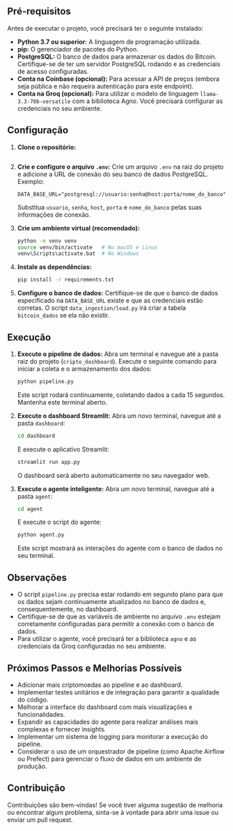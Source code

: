 ## Pré-requisitos

Antes de executar o projeto, você precisará ter o seguinte instalado:

* **Python 3.7 ou superior:** A linguagem de programação utilizada.
* **pip:** O gerenciador de pacotes do Python.
* **PostgreSQL:** O banco de dados para armazenar os dados do Bitcoin. Certifique-se de ter um servidor PostgreSQL rodando e as credenciais de acesso configuradas.
* **Conta na Coinbase (opcional):** Para acessar a API de preços (embora seja pública e não requeira autenticação para este endpoint).
* **Conta na Groq (opcional):** Para utilizar o modelo de linguagem `llama-3.3-70b-versatile` com a biblioteca Agno. Você precisará configurar as credenciais no seu ambiente.

## Configuração

1.  **Clone o repositório:**
    ```bash
    
    ```

2.  **Crie e configure o arquivo `.env`:**
    Crie um arquivo `.env` na raiz do projeto e adicione a URL de conexão do seu banco de dados PostgreSQL. Exemplo:
    ```
    DATA_BASE_URL="postgresql://usuario:senha@host:porta/nome_do_banco"
    ```
    Substitua `usuario`, `senha`, `host`, `porta` e `nome_do_banco` pelas suas informações de conexão.

3.  **Crie um ambiente virtual (recomendado):**
    ```bash
    python -m venv venv
    source venv/bin/activate   # No macOS e Linux
    venv\Scripts\activate.bat  # No Windows
    ```

4.  **Instale as dependências:**
    ```bash
    pip install -r requirements.txt
    ```

5.  **Configure o banco de dados:**
    Certifique-se de que o banco de dados especificado na `DATA_BASE_URL` existe e que as credenciais estão corretas. O script `data_ingestion/load.py` irá criar a tabela `bitcoin_dados` se ela não existir.

## Execução

1.  **Execute o pipeline de dados:**
    Abra um terminal e navegue até a pasta raiz do projeto (`cripto_dashboard`). Execute o seguinte comando para iniciar a coleta e o armazenamento dos dados:
    ```bash
    python pipeline.py
    ```
    Este script rodará continuamente, coletando dados a cada 15 segundos. Mantenha este terminal aberto.

2.  **Execute o dashboard Streamlit:**
    Abra um novo terminal, navegue até a pasta `dashboard`:
    ```bash
    cd dashboard
    ```
    E execute o aplicativo Streamlit:
    ```bash
    streamlit run app.py
    ```
    O dashboard será aberto automaticamente no seu navegador web.

3.  **Execute o agente inteligente:**
    Abra um novo terminal, navegue até a pasta `agent`:
    ```bash
    cd agent
    ```
    E execute o script do agente:
    ```bash
    python agent.py
    ```
    Este script mostrará as interações do agente com o banco de dados no seu terminal.

## Observações

* O script `pipeline.py` precisa estar rodando em segundo plano para que os dados sejam continuamente atualizados no banco de dados e, consequentemente, no dashboard.
* Certifique-se de que as variáveis de ambiente no arquivo `.env` estejam corretamente configuradas para permitir a conexão com o banco de dados.
* Para utilizar o agente, você precisará ter a biblioteca `agno` e as credenciais da Groq configuradas no seu ambiente.

## Próximos Passos e Melhorias Possíveis

* Adicionar mais criptomoedas ao pipeline e ao dashboard.
* Implementar testes unitários e de integração para garantir a qualidade do código.
* Melhorar a interface do dashboard com mais visualizações e funcionalidades.
* Expandir as capacidades do agente para realizar análises mais complexas e fornecer insights.
* Implementar um sistema de logging para monitorar a execução do pipeline.
* Considerar o uso de um orquestrador de pipeline (como Apache Airflow ou Prefect) para gerenciar o fluxo de dados em um ambiente de produção.

## Contribuição

Contribuições são bem-vindas! Se você tiver alguma sugestão de melhoria ou encontrar algum problema, sinta-se à vontade para abrir uma issue ou enviar um pull request.